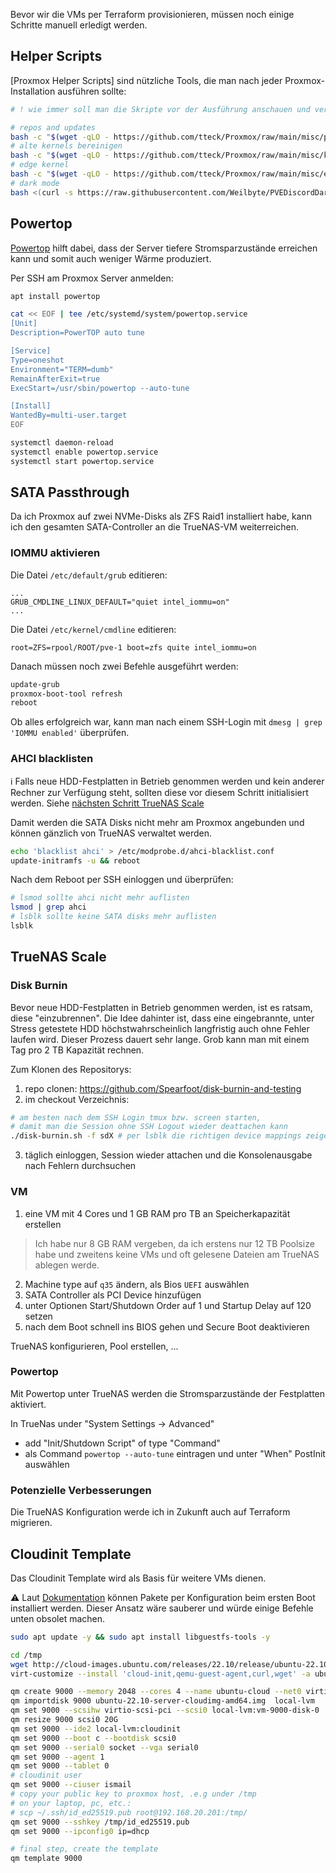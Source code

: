 Bevor wir die VMs per Terraform provisionieren, müssen noch einige Schritte manuell erledigt werden.

## Helper Scripts

[Proxmox Helper Scripts] sind nützliche Tools, die man nach jeder Proxmox-Installation ausführen sollte:

  ```bash
  # ! wie immer soll man die Skripte vor der Ausführung anschauen und verifizieren
  
  # repos and updates
  bash -c "$(wget -qLO - https://github.com/tteck/Proxmox/raw/main/misc/post-pve-install.sh)"
  # alte kernels bereinigen
  bash -c "$(wget -qLO - https://github.com/tteck/Proxmox/raw/main/misc/kernel-clean.sh)"
  # edge kernel
  bash -c "$(wget -qLO - https://github.com/tteck/Proxmox/raw/main/misc/edge-kernel.sh)"
  # dark mode
  bash <(curl -s https://raw.githubusercontent.com/Weilbyte/PVEDiscordDark/master/PVEDiscordDark.sh ) install
  ```

## Powertop

[Powertop](https://wiki.ubuntuusers.de/PowerTOP/) hilft dabei, dass der Server tiefere 
Stromsparzustände erreichen kann und somit auch weniger Wärme produziert.

Per SSH am Proxmox Server anmelden:

   ```bash
   apt install powertop

   cat << EOF | tee /etc/systemd/system/powertop.service
   [Unit]
   Description=PowerTOP auto tune

   [Service]
   Type=oneshot
   Environment="TERM=dumb"
   RemainAfterExit=true
   ExecStart=/usr/sbin/powertop --auto-tune

   [Install]
   WantedBy=multi-user.target
   EOF

   systemctl daemon-reload
   systemctl enable powertop.service
   systemctl start powertop.service

   ```

## SATA Passthrough

Da ich Proxmox auf zwei NVMe-Disks als ZFS Raid1 installiert habe, kann ich den gesamten 
SATA-Controller an die TrueNAS-VM weiterreichen.

### IOMMU aktivieren

Die Datei `/etc/default/grub` editieren:

  ```
  ...
  GRUB_CMDLINE_LINUX_DEFAULT="quiet intel_iommu=on"
  ...
  ```

Die Datei `/etc/kernel/cmdline` editieren:

  ```
  root=ZFS=rpool/ROOT/pve-1 boot=zfs quite intel_iommu=on
  ```

Danach müssen noch zwei Befehle ausgeführt werden:

  ```bash
  update-grub
  proxmox-boot-tool refresh
  reboot
  ```

Ob alles erfolgreich war, kann man nach einem SSH-Login mit `dmesg | grep 'IOMMU enabled'` überprüfen.

### AHCI blacklisten

ℹ️ Falls neue HDD-Festplatten in Betrieb genommen werden und kein anderer Rechner zur Verfügung steht, 
sollten diese vor diesem Schritt initialisiert werden. Siehe [nächsten Schritt TrueNAS Scale](#disk-burnin)

Damit werden die SATA Disks nicht mehr am Proxmox angebunden und können gänzlich von TrueNAS verwaltet werden. 

  ```bash
  echo 'blacklist ahci' > /etc/modprobe.d/ahci-blacklist.conf
  update-initramfs -u && reboot
  ```

Nach dem Reboot per SSH einloggen und überprüfen:

  ```bash
  # lsmod sollte ahci nicht mehr auflisten
  lsmod | grep ahci  
  # lsblk sollte keine SATA disks mehr auflisten
  lsblk
  ```

## TrueNAS Scale

### Disk Burnin

Bevor neue HDD-Festplatten in Betrieb genommen werden, ist es ratsam, diese "einzubrennen". 
Die Idee dahinter ist, dass eine eingebrannte, unter Stress getestete HDD höchstwahrscheinlich 
langfristig auch ohne Fehler laufen wird. Dieser Prozess dauert sehr lange. Grob kann man mit 
einem Tag pro 2 TB Kapazität rechnen.

Zum Klonen des Repositorys:

  1. repo clonen: https://github.com/Spearfoot/disk-burnin-and-testing
  2. im checkout Verzeichnis:
  ```bash
  # am besten nach dem SSH Login tmux bzw. screen starten,
  # damit man die Session ohne SSH Logout wieder deattachen kann
  ./disk-burnin.sh -f sdX # per lsblk die richtigen device mappings zeigen
  ```
  3. täglich einloggen, Session wieder attachen und die Konsolenausgabe nach Fehlern durchsuchen

### VM

  1. eine VM mit 4 Cores und 1 GB RAM pro TB an Speicherkapazität erstellen
  > Ich habe nur 8 GB RAM vergeben, da ich erstens nur 12 TB Poolsize habe und zweitens keine VMs und oft 
  gelesene Dateien am TrueNAS ablegen werde. 
  2. Machine type auf `q35` ändern, als Bios `UEFI` auswählen
  3. SATA Controller als PCI Device hinzufügen
  4. unter Optionen Start/Shutdown Order auf 1 und Startup Delay auf 120 setzen
  5. nach dem Boot schnell ins BIOS gehen und Secure Boot deaktivieren

TrueNAS konfigurieren, Pool erstellen, ...

### Powertop

Mit Powertop unter TrueNAS werden die Stromsparzustände der Festplatten aktiviert.

In TrueNas under "System Settings -> Advanced" 
  * add "Init/Shutdown Script" of type "Command" 
  * als Command `powertop --auto-tune` eintragen und unter "When" PostInit auswählen

### Potenzielle Verbesserungen

Die TrueNAS Konfiguration werde ich in Zukunft auch auf Terraform migrieren. 

## Cloudinit Template

Das Cloudinit Template wird als Basis für weitere VMs dienen. 

⚠️ Laut [Dokumentation](https://cloudinit.readthedocs.io/en/latest/reference/examples.html#install-arbitrary-packages) 
können Pakete per Konfiguration beim ersten Boot installiert werden. Dieser Ansatz wäre sauberer und 
würde einige Befehle unten obsolet machen.

  ```bash
  sudo apt update -y && sudo apt install libguestfs-tools -y
  
  cd /tmp
  wget http://cloud-images.ubuntu.com/releases/22.10/release/ubuntu-22.10-server-cloudimg-amd64.img
  virt-customize --install 'cloud-init,qemu-guest-agent,curl,wget' -a ubuntu-22.10-server-cloudimg-amd64.img
  
  qm create 9000 --memory 2048 --cores 4 --name ubuntu-cloud --net0 virtio,bridge=vmbr0
  qm importdisk 9000 ubuntu-22.10-server-cloudimg-amd64.img  local-lvm
  qm set 9000 --scsihw virtio-scsi-pci --scsi0 local-lvm:vm-9000-disk-0
  qm resize 9000 scsi0 20G
  qm set 9000 --ide2 local-lvm:cloudinit
  qm set 9000 --boot c --bootdisk scsi0
  qm set 9000 --serial0 socket --vga serial0
  qm set 9000 --agent 1
  qm set 9000 --tablet 0
  # cloudinit user
  qm set 9000 --ciuser ismail
  # copy your public key to proxmox host, .e.g under /tmp
  # on your laptop, pc, etc.: 
  # scp ~/.ssh/id_ed25519.pub root@192.168.20.201:/tmp/
  qm set 9000 --sshkey /tmp/id_ed25519.pub
  qm set 9000 --ipconfig0 ip=dhcp
  
  # final step, create the template
  qm template 9000
  ```
